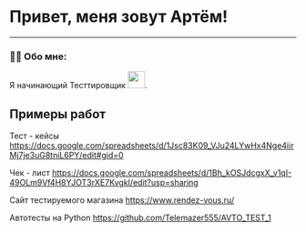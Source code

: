 
# Привет, меня зовут Артём!

---

### :man_technologist: Обо мне:

Я начинающий Тесттировщик <img src="https://media.giphy.com/media/WUlplcMpOCEmTGBtBW/giphy.gif" width="30px">. 
## Примеры работ 

Тест - кейсы https://docs.google.com/spreadsheets/d/1Jsc83K09_VJu24LYwHx4Nge4iirMj7je3uG8tniL6PY/edit#gid=0

Чек - лист https://docs.google.com/spreadsheets/d/1Bh_kOSJdcgxX_v1qI-49OLm9Vf4H8YJOT3rXE7KvgkI/edit?usp=sharing

Сайт тестируемого магазина https://www.rendez-vous.ru/

Автотесты на Python https://github.com/Telemazer555/AVTO_TEST_1
<!--
**Telemazer555/Telemazer555** is a ✨ _special_ ✨ repository because its `README.md` (this file) appears on your GitHub profile.

Here are some ideas to get you started:

- 🔭 I’m currently working on ...
- 🌱 I’m currently learning ...
- 👯 I’m looking to collaborate on ...
- 🤔 I’m looking for help with ...
- 💬 Ask me about ...
- 📫 How to reach me: ...
- 😄 Pronouns: ...
- ⚡ Fun fact: ...
-->
